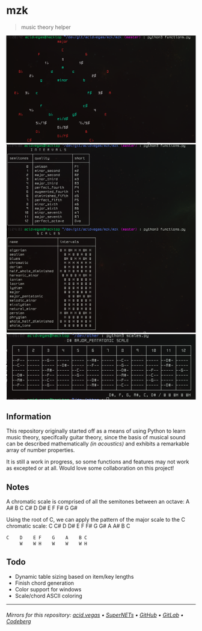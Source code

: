 # mzk
> music theory helper

![](.screens/circle.png)
![](.screens/intervals_scales.png)
![](.screens/scale.png)

## Information
This repository originally started off as a means of using Python to learn music theory, specifcally guitar theory, since the basis of musical sound can be described mathematically *(in acoustics)* and exhibits a remarkable array of number properties.

It is still a work in progress, so some functions and features may not work as excepted or at all. Would love some collaboration on this project!

## Notes
A chromatic scale is comprised of all the semitones between an octave:
	A A# B C C# D D# E F F# G G#

Using the root of C, we can apply the pattern of the major scale to the C chromatic scale:
	C C# D D# E F F# G G# A A# B C

	C    D    E F    G    A    B C
         W    W H    W    W    W H

## Todo
* Dynamic table sizing based on item/key lengths
* Finish chord generation
* Color support for windows
* Scale/chord ASCII coloring

___

###### Mirrors for this repository: [acid.vegas](https://git.acid.vegas/mzk) • [SuperNETs](https://git.supernets.org/acidvegas/mzk) • [GitHub](https://github.com/acidvegas/mzk) • [GitLab](https://gitlab.com/acidvegas/mzk) • [Codeberg](https://codeberg.org/acidvegas/mzk)